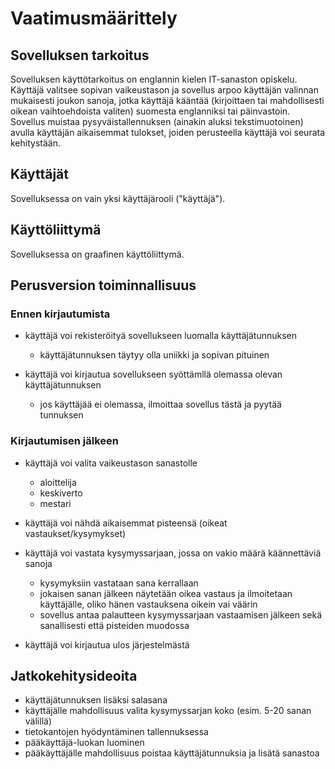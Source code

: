 # Vaatimusmäärittely

## Sovelluksen tarkoitus

Sovelluksen käyttötarkoitus on englannin kielen IT-sanaston opiskelu. Käyttäjä valitsee sopivan vaikeustason ja sovellus arpoo käyttäjän valinnan mukaisesti joukon sanoja, jotka käyttäjä kääntää (kirjoittaen tai mahdollisesti oikean vaihtoehdoista valiten) suomesta englanniksi tai päinvastoin. Sovellus muistaa pysyväistallennuksen (ainakin aluksi tekstimuotoinen) avulla käyttäjän aikaisemmat tulokset, joiden perusteella käyttäjä voi seurata kehitystään.

## Käyttäjät

Sovelluksessa on vain yksi käyttäjärooli ("käyttäjä").

## Käyttöliittymä

Sovelluksessa on graafinen käyttöliittymä.

## Perusversion toiminnallisuus

### Ennen kirjautumista

- käyttäjä voi rekisteröityä sovellukseen luomalla käyttäjätunnuksen
  - käyttäjätunnuksen täytyy olla uniikki ja sopivan pituinen

- käyttäjä voi kirjautua sovellukseen syöttämllä olemassa olevan käyttäjätunnuksen
  - jos käyttäjää ei olemassa, ilmoittaa sovellus tästä ja pyytää tunnuksen

### Kirjautumisen jälkeen

- käyttäjä voi valita vaikeustason sanastolle
  - aloittelija
  - keskiverto
  - mestari
 
- käyttäjä voi nähdä aikaisemmat pisteensä (oikeat vastaukset/kysymykset)

- käyttäjä voi vastata kysymyssarjaan, jossa on vakio määrä käännettäviä sanoja
  - kysymyksiin vastataan sana kerrallaan
  - jokaisen sanan jälkeen näytetään oikea vastaus ja ilmoitetaan käyttäjälle, oliko hänen vastauksena oikein vai väärin
  - sovellus antaa palautteen kysymyssarjaan vastaamisen jälkeen sekä sanallisesti että pisteiden muodossa

- käyttäjä voi kirjautua ulos järjestelmästä

## Jatkokehitysideoita

- käyttäjätunnuksen lisäksi salasana
- käyttäjälle mahdollisuus valita kysymyssarjan koko (esim. 5-20 sanan välillä)
- tietokantojen hyödyntäminen tallennuksessa
- pääkäyttäjä-luokan luominen
- pääkäyttäjälle mahdollisuus poistaa käyttäjätunnuksia ja lisätä sanastoa
